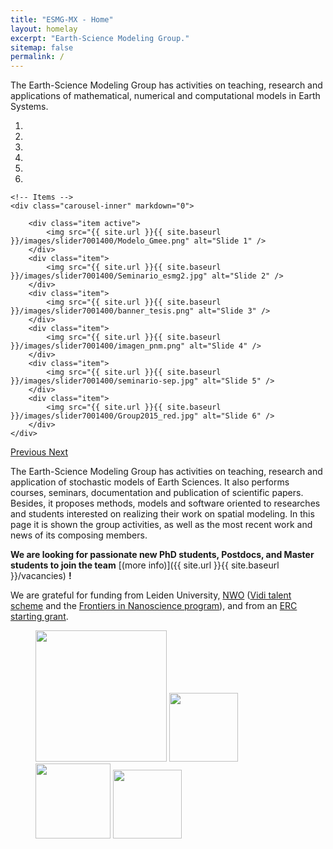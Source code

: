 ```yaml
---
title: "ESMG-MX - Home"
layout: homelay
excerpt: "Earth-Science Modeling Group."
sitemap: false
permalink: /
---
```


The Earth-Science Modeling Group has activities on teaching, research and applications of mathematical, numerical and computational models in Earth Systems.

<div markdown="0" id="carousel" class="carousel slide" data-ride="carousel" data-interval="5000" data-pause="hover" >
    <!-- Menu -->
    <ol class="carousel-indicators">
        <li data-target="#carousel" data-slide-to="0" class="active"></li>
        <li data-target="#carousel" data-slide-to="1"></li>
        <li data-target="#carousel" data-slide-to="2"></li>
        <li data-target="#carousel" data-slide-to="3"></li>
        <li data-target="#carousel" data-slide-to="4"></li>
        <li data-target="#carousel" data-slide-to="5"></li>
    </ol>

    <!-- Items -->
    <div class="carousel-inner" markdown="0">

        <div class="item active">
            <img src="{{ site.url }}{{ site.baseurl }}/images/slider7001400/Modelo_Gmee.png" alt="Slide 1" />
        </div>
        <div class="item">
            <img src="{{ site.url }}{{ site.baseurl }}/images/slider7001400/Seminario_esmg2.jpg" alt="Slide 2" />
        </div>
        <div class="item">
            <img src="{{ site.url }}{{ site.baseurl }}/images/slider7001400/banner_tesis.png" alt="Slide 3" />
        </div>
        <div class="item">
            <img src="{{ site.url }}{{ site.baseurl }}/images/slider7001400/imagen_pnm.png" alt="Slide 4" />
        </div>
        <div class="item">
            <img src="{{ site.url }}{{ site.baseurl }}/images/slider7001400/seminario-sep.jpg" alt="Slide 5" />
        </div>
        <div class="item">
            <img src="{{ site.url }}{{ site.baseurl }}/images/slider7001400/Group2015_red.jpg" alt="Slide 6" />
        </div>
    </div> 
  <a class="left carousel-control" href="#carousel" role="button" data-slide="prev">
    <span class="glyphicon glyphicon-chevron-left" aria-hidden="true"></span>
    <span class="sr-only">Previous</span>
  </a>
  <a class="right carousel-control" href="#carousel" role="button" data-slide="next">
    <span class="glyphicon glyphicon-chevron-right" aria-hidden="true"></span>
    <span class="sr-only">Next</span>
  </a>
</div>

The Earth-Science Modeling Group has activities on teaching, research and application of stochastic models of Earth Sciences. It also performs courses, seminars, documentation and publication of scientific papers. Besides, it proposes methods, models and software oriented to researches and students interested on realizing their work on spatial modeling. In this page it is shown the group activities, as well as the most recent work and news of its composing members.

 **We are  looking for passionate new PhD students, Postdocs, and Master students to join the team** [(more info)]({{ site.url }}{{ site.baseurl }}/vacancies) **!**
 
 
We are grateful for funding from Leiden University, [NWO](www.nwo.nl) ([Vidi talent scheme](http://www.nwo.nl/en/research-and-results/programmes/Talent+Scheme) and the [Frontiers in Nanoscience program](https://www.universiteitleiden.nl/en/research/research-projects/science/frontiers-of-nanoscience-nanofront)), and from an [ERC starting grant](https://erc.europa.eu/funding/starting-grants).

<figure class="fourth">
  <img src="{{ site.url }}{{ site.baseurl }}/images/logopic/Logo_Leiden.jpg" style="width: 210px">
  <img src="{{ site.url }}{{ site.baseurl }}/images/logopic/Logo_Nanofront.jpg" style="width: 110px">
  <img src="{{ site.url }}{{ site.baseurl }}/images/logopic/Logo_NWO.jpg" style="width: 120px">
  <img src="{{ site.url }}{{ site.baseurl }}/images/logopic/Logo_ERC.jpg" style="width: 110px">
</figure>






